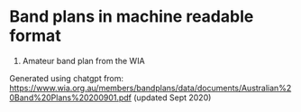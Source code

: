 # Band plans in machine readable format

1. Amateur band plan from the WIA

Generated using chatgpt from: https://www.wia.org.au/members/bandplans/data/documents/Australian%20Band%20Plans%20200901.pdf (updated Sept 2020)

